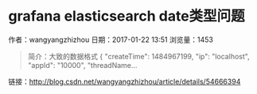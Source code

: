 #  grafana elasticsearch date类型问题
作者：wangyangzhizhou
日期：2017-01-22 13:51
浏览量：1453
> 简介：大致的数据格式
{
    "createTime": 1484967199,
    "ip": "localhost",
    "appId": "10000",
    "threadName...

 链接：http://blog.csdn.net/wangyangzhizhou/article/details/54666394
